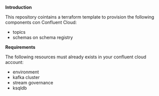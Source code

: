 **Introduction**

This repository cointains a terraform template to provision the following components con Confluent Cloud:
* topics
* schemas on schema registry

**Requirements**

The following resources must already exists in your confluent cloud account:
* environment
* kafka cluster
* stream governance
* ksqldb